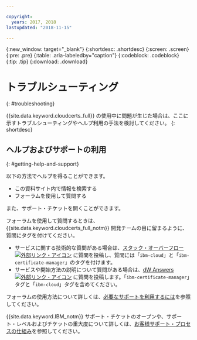 ```yaml
---

copyright:
  years: 2017, 2018
lastupdated: "2018-11-15"

---
```


{:new_window: target="_blank"}
{:shortdesc: .shortdesc}
{:screen: .screen}
{:pre: .pre}
{:table: .aria-labeledby="caption"}
{:codeblock: .codeblock}
{:tip: .tip}
{:download: .download}

# トラブルシューティング
{: #troubleshooting}

{{site.data.keyword.cloudcerts_full}} の使用中に問題が生じた場合は、ここに示すトラブルシューティングやヘルプ利用の手法を検討してください。
{: shortdesc}

## ヘルプおよびサポートの利用
{: #getting-help-and-support}



以下の方法でヘルプを得ることができます。

- この資料サイト内で情報を検索する
- フォーラムを使用して質問する

また、サポート・チケットを開くことができます。

フォーラムを使用して質問するときは、{{site.data.keyword.cloudcerts_full_notm}} 開発チームの目に留まるように、質問にタグを付けてください。

- サービスに関する技術的な質問がある場合は、[スタック・オーバーフロー![外部リンク・アイコン](../../icons/launch-glyph.svg "外部リンク・アイコン")](http://stackoverflow.com/search?q=ibm-certificate-manager+ibm-cloud) に質問を投稿し、質問には「`ibm-cloud`」と「`ibm-certificate-manager`」のタグを付けます。  
- サービスや開始方法の説明について質問がある場合は、[dW Answers ![外部リンク・アイコン](../../icons/launch-glyph.svg "外部リンク・アイコン")](https://developer.ibm.com/answers/search.html?f=&type=question&q=ibm-certificate-manager&q=ibm-cloud) に質問を投稿します。「`ibm-certificate-manager`」タグと「`ibm-cloud`」タグを含めてください。

フォーラムの使用方法について詳しくは、[必要なサポートを利用するには](/docs/get-support/howtogetsupport.html#getting-customer-support)を参照してください。

{{site.data.keyword.IBM_notm}} サポート・チケットのオープンや、サポート・レベルおよびチケットの重大度について詳しくは、[お客様サポート・プロセスの仕組み](/docs/get-support/getstarttssup.html)を参照してください。
